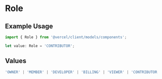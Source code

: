 # Role

## Example Usage

```typescript
import { Role } from '@vercel/client/models/components';

let value: Role = 'CONTRIBUTOR';
```

## Values

```typescript
'OWNER' | 'MEMBER' | 'DEVELOPER' | 'BILLING' | 'VIEWER' | 'CONTRIBUTOR';
```
